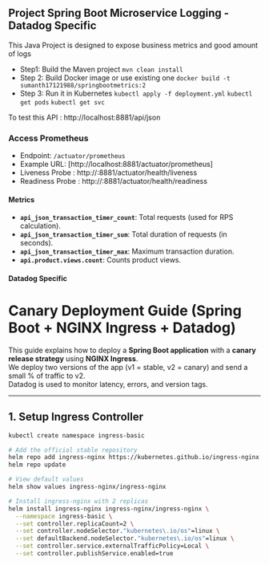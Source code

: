 
## Project Spring Boot Microservice Logging  - Datadog Specific

This Java Project is designed to expose business metrics and good amount of logs
- Step1: Build the Maven project
`mvn clean install`
- Step 2: Build Docker image or use existing one
  `docker build -t sumanth17121988/springbootmetrics:2`
- Step 3: Run it in Kubernetes
  `kubectl apply -f deployment.yml`
  `kubectl get pods`
  `kubectl get svc`
  
To test this API  : http://localhost:8881/api/json 

### Access Prometheus
- Endpoint: `/actuator/prometheus`
- Example URL: [http://localhost:8881/actuator/prometheus]
- Liveness Probe : http://<ipadress>:8881/actuator/health/liveness
- Readiness Probe : http://<ipadress>:8881/actuator/health/readiness

#### Metrics
- **`api_json_transaction_timer_count`**: Total requests (used for RPS calculation).
- **`api_json_transaction_timer_sum`**: Total duration of requests (in seconds).
- **`api_json_transaction_timer_max`**: Maximum transaction duration.
- **`api.product.views.count`**: Counts product views.


#### Datadog Specific 

# Canary Deployment Guide (Spring Boot + NGINX Ingress + Datadog)

This guide explains how to deploy a **Spring Boot application** with a **canary release strategy** using **NGINX Ingress**.  
We deploy two versions of the app (v1 = stable, v2 = canary) and send a small % of traffic to v2.  
Datadog is used to monitor latency, errors, and version tags.

---

## 1. Setup Ingress Controller

```bash
kubectl create namespace ingress-basic

# Add the official stable repository
helm repo add ingress-nginx https://kubernetes.github.io/ingress-nginx
helm repo update

# View default values
helm show values ingress-nginx/ingress-nginx

# Install ingress-nginx with 2 replicas
helm install ingress-nginx ingress-nginx/ingress-nginx \
  --namespace ingress-basic \
  --set controller.replicaCount=2 \
  --set controller.nodeSelector."kubernetes\.io/os"=linux \
  --set defaultBackend.nodeSelector."kubernetes\.io/os"=linux \
  --set controller.service.externalTrafficPolicy=Local \
  --set controller.publishService.enabled=true
```
